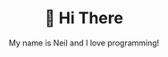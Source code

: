 <h1 align="center">👋 Hi There</h1>

<p align="center">My name is Neil and I love programming!</p>

<div align="center">



</div>
